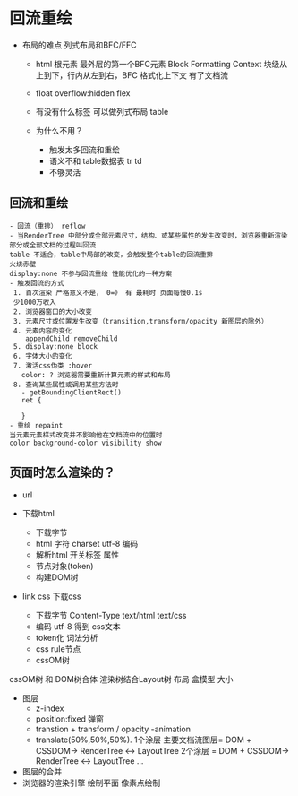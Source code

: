 # 回流重绘
- 布局的难点 列式布局和BFC/FFC
  - html 根元素 最外层的第一个BFC元素
    Block Formatting Context  块级从上到下，行内从左到右，BFC 格式化上下文
    有了文档流 
  - float overflow:hidden flex 
  - 有没有什么标签 可以做列式布局 table 

  - 为什么不用？
    - 触发太多回流和重绘
    - 语义不和 table数据表
    tr td
    - 不够灵活      
## 回流和重绘
    - 回流（重排） reflow
    - 当RenderTree 中部分或全部元素尺寸，结构、或某些属性的发生改变时，浏览器重新渲染部分或全部文档的过程叫回流
    table 不适合，table中局部的改变，会触发整个table的回流重排
    火烧赤壁 
    display:none 不参与回流重绘 性能优化的一种方案
    - 触发回流的方式
     1. 首次渲染 严格意义不是， 0=》 有 最耗时 页面每慢0.1s
     少1000万收入
     2. 浏览器窗口的大小改变
     3. 元素尺寸或位置发生改变（transition,transform/opacity 新图层的除外）
     4. 元素内容的变化
        appendChild removeChild 
     5. display:none block 
     6. 字体大小的变化
     7. 激活css伪类 :hover
       color: ? 浏览器需要重新计算元素的样式和布局
     8. 查询某些属性或调用某些方法时
       - getBoundingClientRect()
       ret {
        
       } 
    - 重绘 repaint
    当元素元素样式改变并不影响他在文档流中的位置时
    color background-color visibility show

## 页面时怎么渲染的？
- url
- 下载html
  - 下载字节
  - html 字符 charset utf-8 编码
  - 解析html 开关标签 属性
  - 节点对象(token)
  - 构建DOM树

- link css 下载css
    - 下载字节 Content-Type text/html text/css
    - 编码 utf-8 得到 css文本
    - token化 词法分析
    - css rule节点
    - cssOM树

cssOM树 和 DOM树合体
渲染树结合Layout树
  布局 盒模型 大小
  
- 图层
  - z-index
  - position:fixed 弹窗
  - transtion + transform / opacity
  -animation
  - translate(50%,50%,50%).
  1个涂层 主要文档流图层= DOM + CSSDOM-> RenderTree <-> LayoutTree
  2个涂层 = DOM + CSSDOM-> RenderTree <-> LayoutTree
  ...
- 图层的合并
- 浏览器的渲染引擎 绘制平面 像素点绘制

  
 
